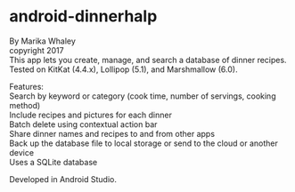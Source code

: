 # android-dinnerhalp
By Marika Whaley
<br>copyright 2017
<br>This app lets you create, manage, and search a database of dinner recipes. Tested on KitKat (4.4.x), Lollipop (5.1), and Marshmallow (6.0).

Features:
<br>Search by keyword or category (cook time, number of servings, cooking method)
<br>Include recipes and pictures for each dinner
<br>Batch delete using contextual action bar
<br>Share dinner names and recipes to and from other apps
<br>Back up the database file to local storage or send to the cloud or another device
<br>Uses a SQLite database

Developed in Android Studio.


